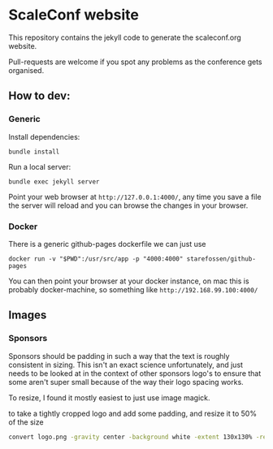 ScaleConf website
=================

This repository contains the jekyll code to generate the scaleconf.org website.

Pull-requests are welcome if you spot any problems as the conference gets organised.

## How to dev:

### Generic

Install dependencies:
```
bundle install
```

Run a local server:
```
bundle exec jekyll server
```

Point your web browser at `http://127.0.0.1:4000/`, any time you save a file the server will reload and you can browse the changes in your browser.

### Docker

There is a generic github-pages dockerfile we can just use

```
docker run -v "$PWD":/usr/src/app -p "4000:4000" starefossen/github-pages
```

You can then point your browser at your docker instance, on mac this is probably docker-machine, so something like `http://192.168.99.100:4000/`

## Images

### Sponsors

Sponsors should be padding in such a way that the text is roughly consistent
in sizing. This isn't an exact science unfortunately, and just needs to be looked
at in the context of other sponsors logo's to ensure that some aren't super small
because of the way their logo spacing works.

To resize, I found it mostly easiest to just use image magick.

to take a tightly cropped logo and add some padding, and resize it to 50% of the size

```bash
convert logo.png -gravity center -background white -extent 130x130% -resize 50% logo.large.png
```
